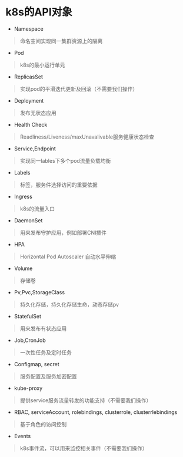 # k8s的API对象
- Namespace
> 命名空间实现同一集群资源上的隔离
- Pod
> k8s的最小运行单元
- ReplicasSet
> 实现pod的平滑迭代更新及回滚（不需要我们操作）
- Deployment
> 发布无状态应用
- Health Check
> Readliness/Liveness/maxUnavalivable服务健康状态检查
- Service,Endpoint
> 实现同一lables下多个pod流量负载均衡
- Labels
> 标签，服务件选择访问的重要依据
- Ingress
> k8s的流量入口
- DaemonSet
> 用来发布守护应用，例如部署CNI插件
- HPA
> Horizontal Pod Autoscaler 自动水平伸缩
- Volume
> 存储卷
- Pv,Pvc,StorageClass
> 持久化存储，持久化存储生命，动态存储pv
- StatefulSet
> 用来发布有状态应用
- Job,CronJob
> 一次性任务及定时任务
- Configmap, secret
> 服务配置及服务加密配置
- kube-proxy
> 提供service服务流量转发的功能支持（不需要我们操作）
- RBAC, serviceAccount, rolebindings, clusterrole, clusterrlebindings
> 基于角色的访问控制
- Events
> k8s事件流，可以用来监控相关事件（不需要我们操作）
